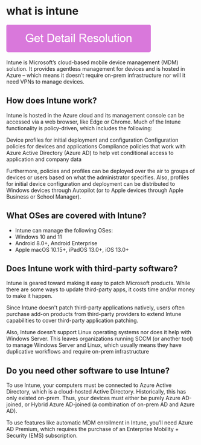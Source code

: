 # what is intune

[![what is intune](gett-stateed.png)](https://computersolve.com/what-is-intune/)

Intune is Microsoft’s cloud-based mobile device management (MDM) solution. It provides agentless management for devices and is hosted in Azure – which means it doesn’t require on-prem infrastructure nor will it need VPNs to manage devices.

## How does Intune work?

Intune is hosted in the Azure cloud and its management console can be accessed via a web browser, like Edge or Chrome. Much of the Intune functionality is policy-driven, which includes the following:

Device profiles for initial deployment and configuration
Configuration policies for devices and applications
Compliance policies that work with Azure Active Directory (Azure AD) to help vet conditional access to application and company data

Furthermore, policies and profiles can be deployed over the air to groups of devices or users based on what the administrator specifies. Also, profiles for initial device configuration and deployment can be distributed to Windows devices through Autopilot (or to Apple devices through Apple Business or School Manager).

## What OSes are covered with Intune?

* Intune can manage the following OSes:
* Windows 10 and 11
* Android 8.0+, Android Enterprise
* Apple macOS 10.15+, iPadOS 13.0+, iOS 13.0+

## Does Intune work with third-party software?

Intune is geared toward making it easy to patch Microsoft products. While there are some ways to update third-party apps, it costs time and/or money to make it happen.

Since Intune doesn't patch third-party applications natively, users often purchase add-on products from third-party providers to extend Intune capabilities to cover third-party application patching.

Also, Intune doesn’t support Linux operating systems nor does it help with Windows Server. This leaves organizations running SCCM (or another tool) to manage Windows Server and Linux, which usually means they have duplicative workflows and require on-prem infrastructure

## Do you need other software to use Intune?

To use Intune, your computers must be connected to Azure Active Directory, which is a cloud-hosted Active Directory. Historically, this has only existed on-prem. Thus, your devices must either be purely Azure AD-joined, or Hybrid Azure AD-joined (a combination of on-prem AD and Azure AD).

To use features like automatic MDM enrollment in Intune, you’ll need Azure AD Premium, which requires the purchase of an Enterprise Mobility + Security (EMS) subscription.
